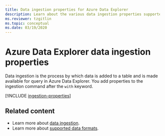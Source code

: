 ```yaml
---
title: Data ingestion properties for Azure Data Explorer
description: Learn about the various data ingestion properties supported by Azure Data Explorer.
ms.reviewer: tzgitlin
ms.topic: conceptual
ms.date: 03/19/2020
---
```


# Azure Data Explorer data ingestion properties 

Data ingestion is the process by which data is added to a table and is made available for query in Azure Data Explorer. You add properties to the ingestion command after the `with` keyword.

[!INCLUDE [ingestion-properties](includes/ingestion-properties.md)]

## Related content

* Learn more about [data ingestion](ingest-data-overview.md).
* Learn more about [supported data formats](ingestion-supported-formats.md).
